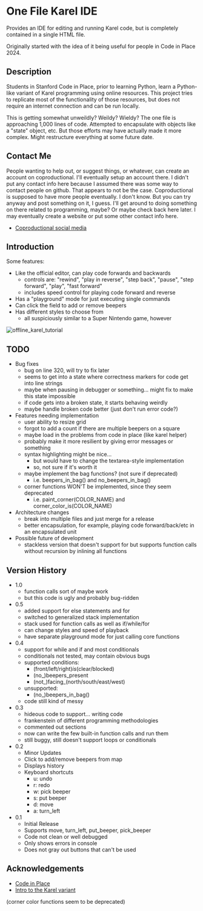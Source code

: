 # One File Karel IDE

Provides an IDE for editing and running Karel code, but is completely contained in a single HTML file.

Originally started with the idea of it being useful for people in Code in Place 2024.

## Description

Students in Stanford Code in Place, prior to learning Python, learn a Python-like variant of Karel programming using online resources. This project tries to replicate most of the functionality of those resources, but does not require an internet connection and can be run locally.

This is getting somewhat unweildly? Weildy? Wieldy? The one file is approaching 1,000 lines of code. Attempted to encapsulate with objects like a "state" object, etc. But those efforts may have actually made it more complex. Might restructure everything at some future date.

## Contact Me

People wanting to help out, or suggest things, or whatever, can create an account on coproductional. I'll eventually setup an account there. I didn't put any contact info here because I assumed there was some way to contact people on github. That appears to not be the case. Coproductional is supposed to have more people eventually. I don't know. But you can try anyway and post something on it, I guess. I'll get around to doing something on there related to programming, maybe? Or maybe check back here later. I may eventually create a website or put some other contact info here.

* [Coproductional social media](https://coproductional.com/)

## Introduction

Some features:

* Like the official editor, can play code forwards and backwards
   * controls are: "rewind", "play in reverse", "step back", "pause", "step forward", "play", "fast forward"
   * includes speed control for playing code forward and reverse
* Has a "playground" mode for just executing single commands
* Can click the field to add or remove beepers
* Has different styles to choose from
   * all suspiciously similar to a Super Nintendo game, however

![offline_karel_tutorial](https://github.com/chesterous/offline_karel/assets/164004822/15cb6636-28a5-48ca-b8d4-46d4d0931cad)

## TODO
* Bug fixes
    * bug on line 320, will try to fix later
    * seems to get into a state where correctness markers for code get into line strings
    * maybe when pausing in debugger or something... might fix to make this state impossible
    * if code gets into a broken state, it starts behaving weirdly
    * maybe handle broken code better (just don't run error code?)
* Features needing implementation
    * user ability to resize grid
    * forgot to add a count if there are multiple beepers on a square
    * maybe load in the problems from code in place (like karel helper)
    * probably make it more resilient by giving error messages or something
    * syntax highlighting might be nice...
       * but would have to change the textarea-style implementation
       * so, not sure if it's worth it
    * maybe implement the bag functions? (not sure if deprecated)
       * i.e. beepers_in_bag() and no_beepers_in_bag()
    * corner functions WON'T be implemented, since they seem deprecated
       *  i.e. paint_corner(COLOR_NAME) and corner_color_is(COLOR_NAME)
* Architecture changes
    * break into multiple files and just merge for a release
    * better encapsulation, for example, playing code forward/back/etc in an encapsulated unit
* Possible future of development
    * stackless version that doesn't support for but supports function calls without recursion by inlining all functions

## Version History
* 1.0
    * function calls sort of maybe work
    * but this code is ugly and probably bug-ridden
* 0.5
    * added support for else statements and for
    * switched to generalized stack implementation
    * stack used for  function calls as well as if/while/for
    * can change styles and speed of playback
    * have separate playground mode for just calling core functions
* 0.4
    * support for while and if and most conditionals
    * conditionals not tested, may contain obvious bugs
    * supported conditions:
        * (front/left/right)_is_(clear/blocked)
        * (no_)beepers_present
        * (not_)facing_(north/south/east/west)
    * unsupported:
        * (no_)beepers_in_bag()
    * code still kind of messy
* 0.3
    * hideous code to support... writing code
    * frankenstein of different programming methodologies
    * commented out sections
    * now can write the few built-in function calls and run them
    * still buggy, still doesn't support loops or conditionals
* 0.2
    * Minor Updates
    * Click to add/remove beepers from map
    * Displays history
    * Keyboard shortcuts
        * u: undo
        * r: redo
        * w: pick beeper
        * s: put beeper
        * d: move
        * a: turn_left
* 0.1
    * Initial Release
    * Supports move, turn_left, put_beeper, pick_beeper
    * Code not clean or well debugged
    * Only shows errors in console
    * Does not gray out buttons that can't be used

## Acknowledgements

* [Code in Place](https://codeinplace.stanford.edu/)
* [Intro to the Karel variant](https://compedu.stanford.edu/karel-reader/docs/python/en/intro.html)

(corner color functions seem to be deprecated)

